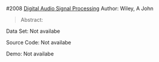 #2008 [Digital Audio Signal Processing](https://www.wiley.com/en-us/Digital+Audio+Signal+Processing%2C+2nd+Edition-p-9780470997857)
Author: Wiley, A John
>Abstract: 

Data Set: Not availabe

Source Code: Not availabe

Demo: Not availabe

